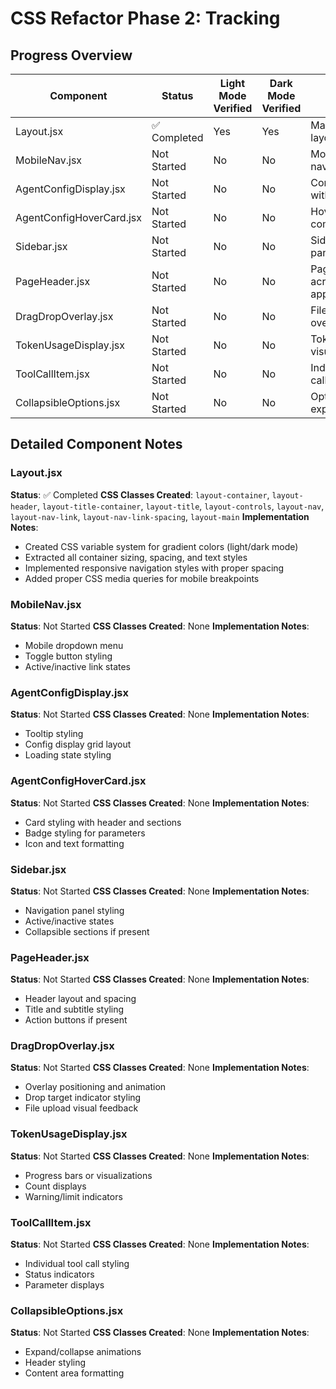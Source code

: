 # CSS Refactor Phase 2: Tracking

## Progress Overview

| Component | Status | Light Mode Verified | Dark Mode Verified | Notes |
|-----------|--------|---------------------|-------------------|-------|
| Layout.jsx | ✅ Completed | Yes | Yes | Main application layout |
| MobileNav.jsx | Not Started | No | No | Mobile navigation menu |
| AgentConfigDisplay.jsx | Not Started | No | No | Config display with tooltips |
| AgentConfigHoverCard.jsx | Not Started | No | No | Hover card with complex styling |
| Sidebar.jsx | Not Started | No | No | Side navigation panel |
| PageHeader.jsx | Not Started | No | No | Page headers across the application |
| DragDropOverlay.jsx | Not Started | No | No | File upload overlay styling |
| TokenUsageDisplay.jsx | Not Started | No | No | Token usage visualization |
| ToolCallItem.jsx | Not Started | No | No | Individual tool call items |
| CollapsibleOptions.jsx | Not Started | No | No | Options that expand/collapse |

## Detailed Component Notes

### Layout.jsx
**Status**: ✅ Completed
**CSS Classes Created**: `layout-container`, `layout-header`, `layout-title-container`, `layout-title`, `layout-controls`, `layout-nav`, `layout-nav-link`, `layout-nav-link-spacing`, `layout-main`
**Implementation Notes**: 
- Created CSS variable system for gradient colors (light/dark mode)
- Extracted all container sizing, spacing, and text styles
- Implemented responsive navigation styles with proper spacing
- Added proper CSS media queries for mobile breakpoints

### MobileNav.jsx
**Status**: Not Started
**CSS Classes Created**: None
**Implementation Notes**: 
- Mobile dropdown menu
- Toggle button styling
- Active/inactive link states

### AgentConfigDisplay.jsx
**Status**: Not Started
**CSS Classes Created**: None
**Implementation Notes**: 
- Tooltip styling
- Config display grid layout
- Loading state styling

### AgentConfigHoverCard.jsx
**Status**: Not Started
**CSS Classes Created**: None
**Implementation Notes**: 
- Card styling with header and sections
- Badge styling for parameters
- Icon and text formatting

### Sidebar.jsx
**Status**: Not Started
**CSS Classes Created**: None
**Implementation Notes**: 
- Navigation panel styling
- Active/inactive states
- Collapsible sections if present

### PageHeader.jsx
**Status**: Not Started
**CSS Classes Created**: None
**Implementation Notes**: 
- Header layout and spacing
- Title and subtitle styling
- Action buttons if present

### DragDropOverlay.jsx
**Status**: Not Started
**CSS Classes Created**: None
**Implementation Notes**: 
- Overlay positioning and animation
- Drop target indicator styling
- File upload visual feedback

### TokenUsageDisplay.jsx
**Status**: Not Started
**CSS Classes Created**: None
**Implementation Notes**: 
- Progress bars or visualizations
- Count displays
- Warning/limit indicators

### ToolCallItem.jsx
**Status**: Not Started
**CSS Classes Created**: None
**Implementation Notes**: 
- Individual tool call styling
- Status indicators
- Parameter displays

### CollapsibleOptions.jsx
**Status**: Not Started
**CSS Classes Created**: None
**Implementation Notes**: 
- Expand/collapse animations
- Header styling
- Content area formatting